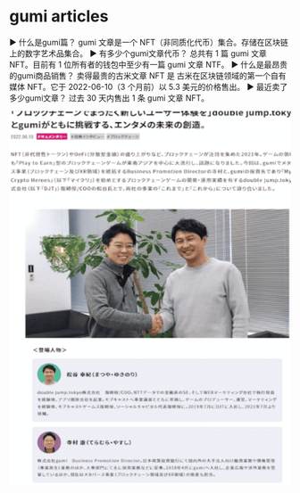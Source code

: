 # gumi articles

▶ 什么是gumi篇？
gumi 文章是一个 NFT（非同质化代币）集合。存储在区块链上的数字艺术品集合。
▶ 有多少个gumi文章代币？
总共有 1 篇 gumi 文章 NFT。目前有 1 位所有者的钱包中至少有一篇 gumi 文章 NTF。
▶ 什么是最昂贵的gumi商品销售？
卖得最贵的古米文章 NFT 是 古米在区块链领域的第一个自有媒体 NFT。它于 2022-06-10（3 个月前）以 5.3 美元的价格售出。
▶ 最近卖了多少gumi文章？
过去 30 天内售出 1 条 gumi 文章 NFT。

![nft](1661595654456(1).png)

